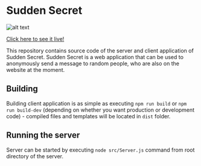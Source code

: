 # Sudden Secret

![alt text](https://i.imgur.com/Uu7rLLS.png "Logo")

[Click here to see it live!](https://adamwychowaniec.pl/demo/sudden-secret/)

This repository contains source code of the server and client application of Sudden Secret.
Sudden Secret is a web application that can be used to anonymously send a message to random people, who are also on the website at the moment.

## Building
Building client application is as simple as executing `npm run build` or `npm run build-dev` (depending on whether you want production or development code) - compiled files and templates will be located in `dist` folder.

## Running the server
Server can be started by executing `node src/Server.js` command from root directory of the server.
